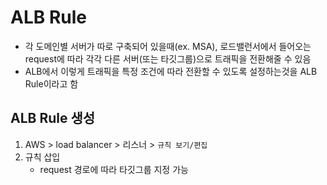 # ALB Rule

- 각 도메인별 서버가 따로 구축되어 있을때(ex. MSA), 로드밸런서에서 들어오는 request에 따라 각각 다른 서버(또는 타깃그룹)으로 트래픽을 전환해줄 수 있음
- ALB에서 이렇게 트래픽을 특정 조건에 따라 전환할 수 있도록 설정하는것을 ALB Rule이라고 함

## ALB Rule 생성
1. AWS > load balancer > 리스너 > `규칙 보기/편집`
2. 규칙 삽입
	- request 경로에 따라 타깃그룹 지정 가능  	